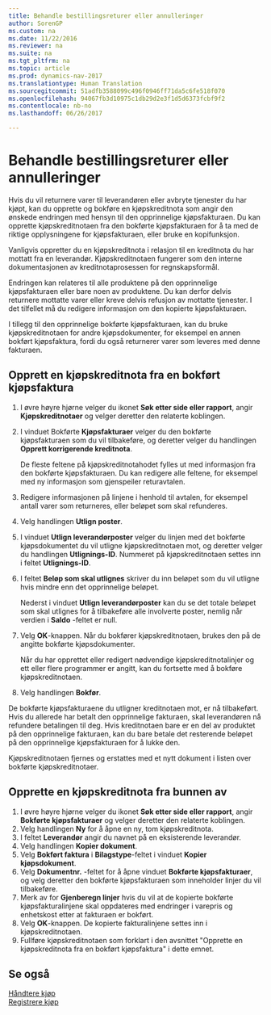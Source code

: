 ```yaml
---
title: Behandle bestillingsreturer eller annulleringer
author: SorenGP
ms.custom: na
ms.date: 11/22/2016
ms.reviewer: na
ms.suite: na
ms.tgt_pltfrm: na
ms.topic: article
ms.prod: dynamics-nav-2017
ms.translationtype: Human Translation
ms.sourcegitcommit: 51adfb3588099c496f0946ff71da5c6fe518f070
ms.openlocfilehash: 94067fb3d10975c1db29d2e3f1d5d6373fcbf9f2
ms.contentlocale: nb-no
ms.lasthandoff: 06/26/2017

---
```


# <a name="how-to-process-purchase-returns-or-cancellations"></a>Behandle bestillingsreturer eller annulleringer
Hvis du vil returnere varer til leverandøren eller avbryte tjenester du har kjøpt, kan du opprette og bokføre en kjøpskreditnota som angir den ønskede endringen med hensyn til den opprinnelige kjøpsfakturaen. Du kan opprette kjøpskreditnotaen fra den bokførte kjøpsfakturaen for å ta med de riktige opplysningene for kjøpsfakturaen, eller bruke en kopifunksjon.

Vanligvis oppretter du en kjøpskreditnota i relasjon til en kreditnota du har mottatt fra en leverandør. Kjøpskreditnotaen fungerer som den interne dokumentasjonen av kreditnotaprosessen for regnskapsformål.

Endringen kan relateres til alle produktene på den opprinnelige kjøpsfakturaen eller bare noen av produktene. Du kan derfor delvis returnere mottatte varer eller kreve delvis refusjon av mottatte tjenester. I det tilfellet må du redigere informasjon om den kopierte kjøpsfakturaen.

I tillegg til den opprinnelige bokførte kjøpsfakturaen, kan du bruke kjøpskreditnotaen for andre kjøpsdokumenter, for eksempel en annen bokført kjøpsfaktura, fordi du også returnerer varer som leveres med denne fakturaen.

## <a name="to-create-a-purchase-credit-memo-from-a-posted-purchase-invoice"></a>Opprett en kjøpskreditnota fra en bokført kjøpsfaktura
1. I øvre høyre hjørne velger du ikonet **Søk etter side eller rapport**, angir **Kjøpskreditnotaer** og velger deretter den relaterte koblingen.  
2. I vinduet Bokførte **Kjøpsfakturaer** velger du den bokførte kjøpsfakturaen som du vil tilbakeføre, og deretter velger du handlingen **Opprett korrigerende kreditnota**.

    De fleste feltene på kjøpskreditnotahodet fylles ut med informasjon fra den bokførte kjøpsfakturaen. Du kan redigere alle feltene, for eksempel med ny informasjon som gjenspeiler returavtalen.
3. Redigere informasjonen på linjene i henhold til avtalen, for eksempel antall varer som returneres, eller beløpet som skal refunderes.
4. Velg handlingen **Utlign poster**.
5. I vinduet **Utlign leverandørposter** velger du linjen med det bokførte kjøpsdokumentet du vil utligne kjøpskreditnotaen mot, og deretter velger du handlingen **Utlignings-ID**. Nummeret på kjøpskreditnotaen settes inn i feltet **Utlignings-ID**.
6. I feltet **Beløp som skal utlignes** skriver du inn beløpet som du vil utligne hvis mindre enn det opprinnelige beløpet.

    Nederst i vinduet **Utlign leverandørposter** kan du se det totale beløpet som skal utlignes for å tilbakeføre alle involverte poster, nemlig når verdien i **Saldo** -feltet er null.
7. Velg **OK**-knappen. Når du bokfører kjøpskreditnotaen, brukes den på de angitte bokførte kjøpsdokumenter.

    Når du har opprettet eller redigert nødvendige kjøpskreditnotalinjer og ett eller flere programmer er angitt, kan du fortsette med å bokføre kjøpskreditnotaen.
8. Velg handlingen **Bokfør**.

De bokførte kjøpsfakturaene du utligner kreditnotaen mot, er nå tilbakeført. Hvis du allerede har betalt den opprinnelige fakturaen, skal leverandøren nå refundere betalingen til deg. Hvis kreditnotaen bare er en del av produktet på den opprinnelige fakturaen, kan du bare betale det resterende beløpet på den opprinnelige kjøpsfakturaen for å lukke den.

Kjøpskreditnotaen fjernes og erstattes med et nytt dokument i listen over bokførte kjøpskreditnotaer.

## <a name="to-create-a-purchase-credit-memo-from-scratch"></a>Opprette en kjøpskreditnota fra bunnen av
1. I øvre høyre hjørne velger du ikonet **Søk etter side eller rapport**, angir **Bokførte kjøpsfakturaer** og velger deretter den relaterte koblingen.
2. Velg handlingen **Ny** for å åpne en ny, tom kjøpskreditnota.
3. I feltet **Leverandør** angir du navnet på en eksisterende leverandør.
4. Velg handlingen **Kopier dokument**.
5. Velg **Bokført faktura** i **Bilagstype**-feltet i vinduet **Kopier kjøpsdokument**.
6. Velg **Dokumentnr.** -feltet for å åpne vinduet **Bokførte kjøpsfakturaer**, og velg deretter den bokførte kjøpsfakturaen som inneholder linjer du vil tilbakeføre.
7. Merk av for  **Gjenberegn linjer**  hvis du vil at de kopierte bokførte kjøpsfakturalinjene skal oppdateres med endringer i varepris og enhetskost etter at fakturaen er bokført.
8. Velg **OK**-knappen. De kopierte fakturalinjene settes inn i kjøpskreditnotaen.
9. Fullføre kjøpskreditnotaen som forklart i den avsnittet "Opprette en kjøpskreditnota fra en bokført kjøpsfaktura" i dette emnet.

## <a name="see-also"></a>Se også
[Håndtere kjøp](purchasing-manage-purchasing.md)  
[Registrere kjøp](purchasing-how-record-purchases.md)  

